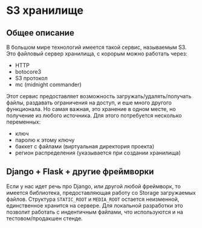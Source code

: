 # S3 хранилище

## Общее описание

В большом мире технологий имеется такой сервис, называемым S3.
Это файловый сервер хранилища, с корорым можно работать через:

* HTTP
* botocore3
* S3 протокол
* mc (midnight commander)

Этот сервис предоставляет возможность загружать/удалять/получать файлы,
раздавать ограничения на доступ, и еше много другого функционала. Но самая важная,
это хранение в одном месте, но получение из любого источника. Для этого потребуется
несколько переменных:

* ключ
* паролю к этому ключу
* баккет с файлами (виртуальная директория проекта)
* регион распределения (указывается при создании хранилища)


## Django + Flask + другие фреймворки

Если у нас идет речь про Django, или другой любой фреймворк, то имеется библиотека,
предоставляющая работу со Storage загружаемых файлов. Структура `STATIC_ROOT` и `MEDIA_ROOT`
остается неизменной, единственное хранится на сервере. Для локальной разработки это позволит
работать с индентичным файлами, что используются и на тестовом/продакшен стенде.
